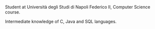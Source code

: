 Student at Università degli Studi di Napoli Federico II, Computer Science course.

Intermediate knowledge of C, Java and SQL languages.
